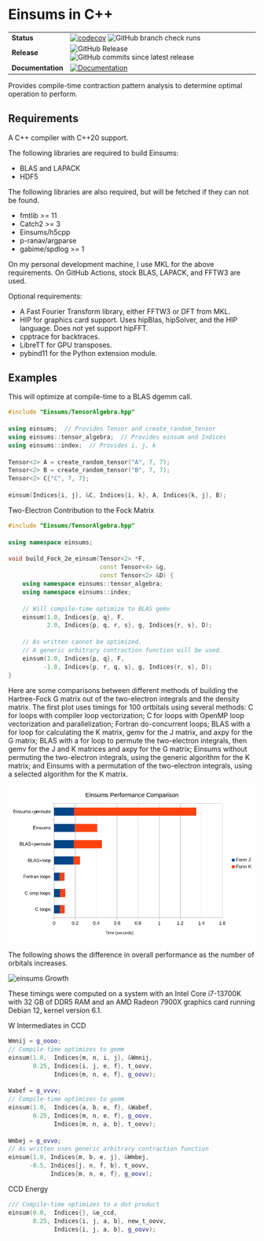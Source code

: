 # Einsums in C++

|   |   |
|---|---|
| **Status** | [![codecov](https://codecov.io/github/Einsums/Einsums/graph/badge.svg?token=Z8WA6CEGQA)](https://codecov.io/github/Einsums/Einsums) ![GitHub branch check runs](https://img.shields.io/github/check-runs/Einsums/Einsums/main) |
| **Release** | ![GitHub Release](https://img.shields.io/github/v/release/Einsums/Einsums) ![GitHub commits since latest release](https://img.shields.io/github/commits-since/Einsums/Einsums/latest) |
| **Documentation** | [![Documentation](https://img.shields.io/badge/docs-latest-green?style=flat)](https://einsums.github.io/Einsums/) |

Provides compile-time contraction pattern analysis to determine optimal operation to perform.

## Requirements
A C++ compiler with C++20 support.

The following libraries are required to build Einsums:

* BLAS and LAPACK
* HDF5

The following libraries are also required, but will be fetched if they can not be found.

* fmtlib >= 11
* Catch2 >= 3
* Einsums/h5cpp
* p-ranav/argparse
* gabime/spdlog >= 1

On my personal development machine, I use MKL for the above requirements. On GitHub Actions, stock BLAS, LAPACK, and FFTW3 are used.

Optional requirements:

* A Fast Fourier Transform library, either FFTW3 or DFT from MKL.
* HIP for graphics card support. Uses hipBlas, hipSolver, and the HIP language. Does not yet support hipFFT.
* cpptrace for backtraces.
* LibreTT for GPU transposes.
* pybind11 for the Python extension module.

## Examples
This will optimize at compile-time to a BLAS dgemm call.
```C++
#include "Einsums/TensorAlgebra.hpp"

using einsums;  // Provides Tensor and create_random_tensor
using einsums::tensor_algebra;  // Provides einsum and Indices
using einsums::index;  // Provides i, j, k

Tensor<2> A = create_random_tensor("A", 7, 7);
Tensor<2> B = create_random_tensor("B", 7, 7);
Tensor<2> C{"C", 7, 7};

einsum(Indices{i, j}, &C, Indices{i, k}, A, Indices{k, j}, B);
```

Two-Electron Contribution to the Fock Matrix
```C++
#include "Einsums/TensorAlgebra.hpp"

using namespace einsums;

void build_Fock_2e_einsum(Tensor<2> *F,
                          const Tensor<4> &g,
                          const Tensor<2> &D) {
    using namespace einsums::tensor_algebra;
    using namespace einsums::index;

    // Will compile-time optimize to BLAS gemv
    einsum(1.0, Indices{p, q}, F,
           2.0, Indices{p, q, r, s}, g, Indices{r, s}, D);

    // As written cannot be optimized.
    // A generic arbitrary contraction function will be used.
    einsum(1.0, Indices{p, q}, F,
          -1.0, Indices{p, r, q, s}, g, Indices{r, s}, D);
}
```

Here are some comparisons between different methods of building the Hartree-Fock G matrix out of the two-electron integrals and the density matrix.
The first plot uses timings for 100 ortbitals using several methods: C for loops with compiler loop vectorization; C for loops with
OpenMP loop vectorization and parallelization; Fortran do-concurrent loops; BLAS with a for loop for calculating the K matrix, gemv for the
J matrix, and axpy for the G matrix; BLAS with a for loop to permute the two-electron integrals, then gemv for the J and K matrices
and axpy for the G matrix; Einsums without permuting the two-electron integrals, using the generic algorithm for the K matrix; and
Einsums with a permutation of the two-electron integrals, using a selected algorithm for the K matrix.

![einsum Performance](/images/Performance.png)

The following shows the difference in overall performance as the number of orbitals increases.

![einsums Growth](/images/Performace_comp.png)

These timings were computed on a system with  an Intel Core i7-13700K with 32 GB of DDR5 RAM and an
AMD Radeon 7900X graphics card running Debian 12, kernel version 6.1.

W Intermediates in CCD
```C++
Wmnij = g_oooo;
// Compile-time optimizes to gemm
einsum(1.0,  Indices{m, n, i, j}, &Wmnij,
       0.25, Indices{i, j, e, f}, t_oovv,
             Indices{m, n, e, f}, g_oovv);

Wabef = g_vvvv;
// Compile-time optimizes to gemm
einsum(1.0,  Indices{a, b, e, f}, &Wabef,
       0.25, Indices{m, n, e, f}, g_oovv,
             Indices{m, n, a, b}, t_oovv);

Wmbej = g_ovvo;
// As written uses generic arbitrary contraction function
einsum(1.0, Indices{m, b, e, j}, &Wmbej,
      -0.5, Indices{j, n, f, b}, t_oovv,
            Indices{m, n, e, f}, g_oovv);
```

CCD Energy
```C++
/// Compile-time optimizes to a dot product
einsum(0.0,  Indices{}, &e_ccd,
       0.25, Indices{i, j, a, b}, new_t_oovv,
             Indices{i, j, a, b}, g_oovv);
```
